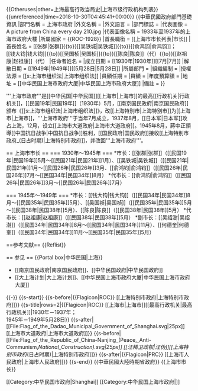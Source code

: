 {{Otheruses|other=上海最高行政当局史|上海市级行政机构列表}}
{{unreferenced|time=2018-10-30T04:45:41+00:00}}
{{中華民國政府部門基礎資訊
|部門名稱     = 上海市政府
|外文名稱     = 
|外文語言     = 
|部門標誌     = 
|代表圖像     = A picture from China every day 210.jpg
|代表圖像名稱 = 1933年至1937年的上海市政府大楼
|所屬國家     = {{ROC-1928}}
|首長職銜     = [[上海市市长列表|市长]]
|首長姓名     = [[张群|张群]]{{to}}[[吴铁城|吴铁城]]{{to}}[[俞鸿钧|俞鸿钧]]；<br />[[钱大钧|钱大钧]]{{to}}[[吴国桢|吴国桢]]{{to}}[[陈良|陈良]]（代）{{to}}[[赵祖康|赵祖康]]（代）
|任命者姓名   = 
|成立日期     = [[1930年|1930年]][[7月|7月]]
|解散日期     = [[1949年|1949年]][[5月28日|5月28日]]
|所屬部門     = 
|組織編制     = 
|授權法源     = [[s:上海市组织法|上海市组织法]]
|員額任期     = 
|員額         = 
|年度預算額   = 
|地址         = [[中华民国上海市政府大厦|中华民国上海市政府大厦]]
|備註         = 
}}

'''上海市政府'''是[[中华民国|中华民国]][[上海市|上海市]]的最高[[行政机关|行政机关]]，[[民国19年|民国19年]]（1930年）5月，[[南京国民政府|南京国民政府]]颁布《[[s:上海市组织法|上海市组织法]]》，改[[上海特别市|上海特别市]]为[[上海市|上海市]]，'''上海市政府'''于当年7月成立，1937年8月，[[日本军|日本军]]攻占上海，12月，设立[[上海市大道政府|上海市大道政府]]。1945年8月，蔣中正領導[[中国抗日战争|中国抗日战争]]胜利，[[国民政府|国民政府]]接收[[上海特别市政府_(日占时期)|上海特别市政府]]，并改回'''上海市政府'''。

== 上海市市长 ==
=== 1930年～1945年 ===
*市长：[[张群|张群]]（[[民国19年|民国19年]]5月～[[民国21年|民国21年]]1月）、[[吴铁城|吴铁城]]（[[民国21年|民国21年]]1月～[[民国26年|民国26年]]3月、[[俞鸿钧|俞鸿钧]]（[[民国26年|民国26年]]7月～[[民国34年|民国34年]]8月）
*代市长：[[俞鸿钧|俞鸿钧]]（[[民国26年|民国26年]]3月～[[民国26年|民国26年]]7月）

=== 1945年～1949年 ===
*市长：[[钱大钧|钱大钧]]（[[民国34年|民国34年]]8月～[[民国35年|民国35年]]5月）、[[吴国祯|吴国祯]]（[[民国35年|民国35年]]5月～[[民国38年|民国38年]]5月）、[[陈良|陈良]]（[[民国38年|民国38年]]5月）
*代市长：[[赵祖康|赵祖康]]（[[民国38年|民国38年]]5月）
*副市长：[[吴绍澍|吴绍澍]]（[[民国34年|民国34年]]8月～[[民国34年|民国34年]]11月）、[[何德奎|何德奎]]（[[民国34年|民国34年]]11月～[[民国35年|民国35年]]5月）

==参考文献==
{{Reflist}}

== 参见 ==
{{Portal box|中华民国|上海}}
* [[南京国民政府|南京国民政府]]、[[中华民国政府|中华民国政府]]
* [[大上海计划|大上海计划]]、[[中华民国上海市政府大厦|中华民国上海市政府大厦]]

{{-}}
{{s-start}}
{{s-before|{{Flagicon|ROC}} [[上海特别市政府|上海特别市政府]]}}
{{s-title|rows=2|{{Flagicon|ROC}} [[上海市|上海市]][[最高行政机关|最高行政机关]]|1930年－1937年；<br />1945年－1949年5月28日}}
{{s-after|[[File:Flag_of_the_Dadao_Municipal_Government_of_Shanghai.svg|25px]] [[上海市大道政府|上海市大道政府]]}}
{{s-before|[[File:Flag_of_the_Republic_of_China-Nanjing_(Peace,_Anti-Communism,_National_Construction).svg|25px]] [[汪精卫政权|汪伪]][[上海特别市政府_(日占时期)|上海特别市政府]]}}
{{s-after|{{Flagicon|PRC}} [[上海市人民政府|上海市人民政府]]}}
{{s-end}}
{{中華民國大陸時期省政府}}
{{上海市市长}}

[[Category:中华民国市政府|Shanghai]]
[[Category:中华民国上海市政府|]]
